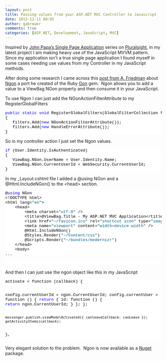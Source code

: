 ```yaml
---
layout: post
title: Passing values from your ASP.NET MVC Controller to Javascript
date: 2012-12-11 00:05
author: gabrewer
comments: true
categories: [ASP.NET, Development, JavaScript, MVC]
---
```

<p>Inspired by <a href="http://www.johnpapa.net/building-single-page-apps-with-knockout-jquery-and-web-api-ndash-the-story-begins" target="_blank">John Papa’s Single Page Application</a> series on <a href="http://www.pluralsight.com/training" target="_blank">Pluralsight</a>, in my latest project I am making heavy use of the JavaScript MVVM pattern.&nbsp; Since my application isn't a true single page application I found myself in some cases needing use values from my Controller in my JavaScript methods. </p> <p>After doing some research I came across this <a href="http://crazorsharp.blogspot.com/2012/02/passing-variables-from-your-controller.html" target="_blank">post from A. Friedman</a> about <a href="https://github.com/brooklynDev/NGon" target="_blank">Ngon</a> a port he created of the Ruby <a href="https://github.com/gazay/gon" target="_blank">Gon</a> gem.&nbsp; Ngon allows you to add a value to a ViewBag NGon property and then consume it in your JavaScript.</p> <p>To use Ngon I can just add the NGonActionFilterAttribute to my RegisterGlobalFilters</p><pre class="csharpcode"><span class="kwrd">public</span> <span class="kwrd">static</span> <span class="kwrd">void</span> RegisterGlobalFilters(GlobalFilterCollection filters)
{
   filters.Add(<span class="kwrd">new</span> NGonActionFilterAttribute());
   filters.Add(<span class="kwrd">new</span> HandleErrorAttribute());
}</pre>
<style type="text/css">.csharpcode, .csharpcode pre
{
	font-size: small;
	color: black;
	font-family: consolas, "Courier New", courier, monospace;
	background-color: #ffffff;
	/*white-space: pre;*/
}
.csharpcode pre { margin: 0em; }
.csharpcode .rem { color: #008000; }
.csharpcode .kwrd { color: #0000ff; }
.csharpcode .str { color: #006080; }
.csharpcode .op { color: #0000c0; }
.csharpcode .preproc { color: #cc6633; }
.csharpcode .asp { background-color: #ffff00; }
.csharpcode .html { color: #800000; }
.csharpcode .attr { color: #ff0000; }
.csharpcode .alt
{
	background-color: #f4f4f4;
	width: 100%;
	margin: 0em;
}
.csharpcode .lnum { color: #606060; }
</style>

<p>So in my controller action I just set the Ngon values. </p><pre class="csharpcode"><span class="kwrd">if</span> (User.Identity.IsAuthenticated)
{
   ViewBag.NGon.UserName = User.Identity.Name;
   ViewBag.NGon.CurrentUserId = WebSecurity.CurrentUserId;
}</pre>
<style type="text/css">.csharpcode, .csharpcode pre
{
	font-size: small;
	color: black;
	font-family: consolas, "Courier New", courier, monospace;
	background-color: #ffffff;
	/*white-space: pre;*/
}
.csharpcode pre { margin: 0em; }
.csharpcode .rem { color: #008000; }
.csharpcode .kwrd { color: #0000ff; }
.csharpcode .str { color: #006080; }
.csharpcode .op { color: #0000c0; }
.csharpcode .preproc { color: #cc6633; }
.csharpcode .asp { background-color: #ffff00; }
.csharpcode .html { color: #800000; }
.csharpcode .attr { color: #ff0000; }
.csharpcode .alt
{
	background-color: #f4f4f4;
	width: 100%;
	margin: 0em;
}
.csharpcode .lnum { color: #606060; }
</style>

<p>In my _Layout.cshtml file I added a @using NGon and a @Html.IncludeNGon() to the &lt;head&gt; section.</p><pre class="csharpcode">@<span class="kwrd">using</span> NGon
&lt;!DOCTYPE html&gt;
&lt;html lang=<span class="str">"en"</span>&gt;
    &lt;head&gt;
        &lt;meta charset=<span class="str">"utf-8"</span> /&gt;
        &lt;title&gt;@ViewBag.Title - My ASP.NET MVC Application&lt;/title&gt;
        &lt;link href=<span class="str">"~/favicon.ico"</span> rel=<span class="str">"shortcut icon"</span> type=<span class="str">"image/x-icon"</span> /&gt;
        &lt;meta name=<span class="str">"viewport"</span> content=<span class="str">"width=device-width"</span> /&gt;
        @Html.IncludeNGon()
        @Styles.Render(<span class="str">"~/Content/css"</span>)
        @Scripts.Render(<span class="str">"~/bundles/modernizr"</span>)
    &lt;/head&gt;
    &lt;body&gt;
...</pre>
<style type="text/css">.csharpcode, .csharpcode pre
{
	font-size: small;
	color: black;
	font-family: consolas, "Courier New", courier, monospace;
	background-color: #ffffff;
	/*white-space: pre;*/
}
.csharpcode pre { margin: 0em; }
.csharpcode .rem { color: #008000; }
.csharpcode .kwrd { color: #0000ff; }
.csharpcode .str { color: #006080; }
.csharpcode .op { color: #0000c0; }
.csharpcode .preproc { color: #cc6633; }
.csharpcode .asp { background-color: #ffff00; }
.csharpcode .html { color: #800000; }
.csharpcode .attr { color: #ff0000; }
.csharpcode .alt
{
	background-color: #f4f4f4;
	width: 100%;
	margin: 0em;
}
.csharpcode .lnum { color: #606060; }
</style>

<div class="csharpcode">&nbsp;</div>
<p>And then I can just use the ngon object like this in my JavaScript</p><pre class="csharpcode">activate = function (callback) {

   config.currentUserId = ngon.CurrentUserId;
   config.currentUser = function () { <span class="kwrd">return</span> { id: function () { <span class="kwrd">return</span> ngon.CurrentUserId; } }; };

    messenger.publish.viewModelActivated({ canleaveCallback: canLeave });
    getActivityItems(callback);
},</pre>
<style type="text/css">.csharpcode, .csharpcode pre
{
	font-size: small;
	color: black;
	font-family: consolas, "Courier New", courier, monospace;
	background-color: #ffffff;
	/*white-space: pre;*/
}
.csharpcode pre { margin: 0em; }
.csharpcode .rem { color: #008000; }
.csharpcode .kwrd { color: #0000ff; }
.csharpcode .str { color: #006080; }
.csharpcode .op { color: #0000c0; }
.csharpcode .preproc { color: #cc6633; }
.csharpcode .asp { background-color: #ffff00; }
.csharpcode .html { color: #800000; }
.csharpcode .attr { color: #ff0000; }
.csharpcode .alt
{
	background-color: #f4f4f4;
	width: 100%;
	margin: 0em;
}
.csharpcode .lnum { color: #606060; }
</style>

<p>Very elegant solution to the problem.&nbsp; Ngon is now available as a <a href="https://nuget.org/packages/NGon" target="_blank">Nuget</a> package. </p>
